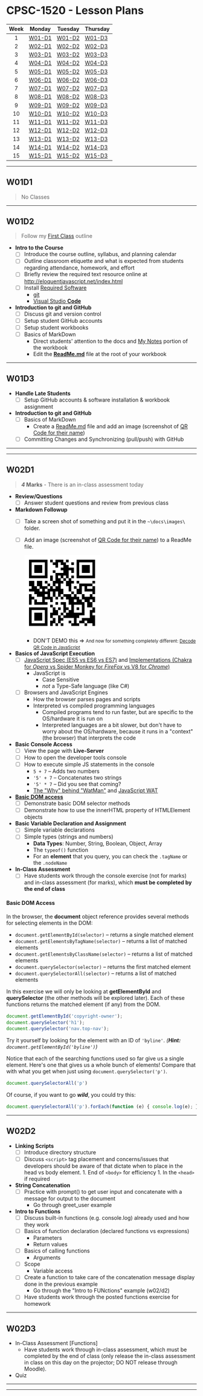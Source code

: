 # CPSC-1520 - Lesson Plans

| Week | Monday | Tuesday | Thursday |
|:----:|--------|---------|----------|
|  1   | [W01-D1](#w01d1) | [W01-D2](#w01d2) | [W01-D3](#w01d3) |
|  2   | [W02-D1](#w02d1) | [W02-D2](#w02d2) | [W02-D3](#w02d3) |
|  3   | [W03-D1](#w03d1) | [W03-D2](#w03d2) | [W03-D3](#w03d3) |
|  4   | [W04-D1](#w04d1) | [W04-D2](#w04d2) | [W04-D3](#w04d3) |
|  5   | [W05-D1](#w05d1) | [W05-D2](#w05d2) | [W05-D3](#w05d3) |
|  6   | [W06-D1](#w06d1) | [W06-D2](#w06d2) | [W06-D3](#w06d3) |
|  7   | [W07-D1](#w07d1) | [W07-D2](#w07d2) | [W07-D3](#w07d3) |
|  8   | [W08-D1](#w08d1) | [W08-D2](#w08d2) | [W08-D3](#w08d3) |
|  9   | [W09-D1](#w09d1) | [W09-D2](#w09d2) | [W09-D3](#w09d3) |
|  10  | [W10-D1](#w10d1) | [W10-D2](#w10d2) | [W10-D3](#w10d3) |
|  11  | [W11-D1](#w12d1) | [W11-D2](#w11d2) | [W11-D3](#w11d3) |
|  12  | [W12-D1](#w12d1) | [W12-D2](#w12d2) | [W12-D3](#w12d3) |
|  13  | [W13-D1](#w13d1) | [W13-D2](#w13d2) | [W13-D3](#w13d3) |
|  14  | [W14-D1](#w14d1) | [W14-D2](#w14d2) | [W14-D3](#w14d3) |
|  15  | [W15-D1](#w15d1) | [W15-D2](#w15d2) | [W15-D3](#w15d3) |

---

## W01D1

> No Classes

---


## W01D2 

> Follow my [First Class](../Common/ReadMe.md) outline

- **Intro to the Course**
  - [ ] Introduce the course outline, syllabus, and planning calendar
  - [ ] Outline classroom etiquette and what is expected from students regarding attendance, homework, and effort
  - [ ] Briefly review the required text resource online at http://eloquentjavascript.net/index.html
  - [ ] Install [Required Software](../../ReadMe.md)
    - [git](https://git-scm.com/downloads)
    - [Visual Studio **Code**](https://code.visualstudio.com)
- **Introduction to git and GitHub**
  - [ ] Discuss git and version control
  - [ ] Setup student GitHub accounts
  - [ ] Setup student workbooks
  - [ ] Basics of MarkDown
    - Direct students' attention to the docs and [My Notes](../../docs/mynotes/ReadMe.md) portion of the workbook
    - Edit the [**ReadMe.md**](../../ReadMe.md) file at the root of your workbook

---

## W01D3

- **Handle Late Students**
  - [ ] Setup GitHub accounts & software installation & workbook assignment
- **Introduction to git and GitHub**
  - [ ] Basics of MarkDown
    - Create a [ReadMe.md](./demos/ReadMe.md) file and add an image (screenshot of [QR Code for their name](https://www.the-qrcode-generator.com/))
  - [ ] Committing Changes and Synchronizing (pull/push) with GitHub

---
---

## W02D1

> ***4* Marks** - There is an in-class assessment today

<!-- Demo the effect of a pull and the need for synchronizing by adding a commit to each student's repository  -->
<!-- JavaScript editing in the Browser + First assignment -->

- **Review/Questions**
  - [ ] Answer student questions and review from previous class
- **Markdown Followup**
  - [ ] Take a screen shot of something and put it in the `~\docs\images\` folder.
  - [ ] Add an image (screenshot of [QR Code for their name](https://www.the-qrcode-generator.com/)) to a ReadMe file. 

    ![Url](./images/me-on-github.png)

    - DON'T DEMO this => <small>And now for something completely different: <a href="https://ourcodeworld.com/articles/read/271/how-to-decode-a-qr-code-from-an-image-with-javascript">Decode QR Code in JavaScript</a></small>
- **Basics of JavaScript Execution**
  - [ ] [JavaScript Spec (ES5 vs ES6 vs ES7)](https://developer.mozilla.org/en-US/docs/Web/JavaScript/Language_Resources) and [Implementations (Chakra for *Opera* vs Spider Monkey for *FireFox* vs V8 for *Chrome*)](https://developer.mozilla.org/en-US/docs/Web/JavaScript/Language_Resources#Implementations)
    - JavaScript is
      - Case Sensitive
      - *not* a Type-Safe language (like C#)
  - [ ] Browsers and JavaScript Engines
    - How the browser parses pages and scripts
    - Interpreted vs compiled programming languages
      - Compiled programs tend to run faster, but are specific to the OS/hardware it is run on
      - Interpreted languages are a bit slower, but don't have to worry about the OS/hardware, because it runs in a "context" (the browser) that interprets the code
- **Basic Console Access**
  - [ ] View the page with **Live-Server**
  - [ ] How to open the developer tools console
  - [ ] How to execute simple JS statements in the console
    - `5 + 7` &ndash; Adds two numbers
    - `'5' + 7` &ndash; Concatenates two strings
    - `'5' * 7` &ndash; Did you see that coming?
    - [The "Why" behind "WatMan"](https://medium.com/dailyjs/the-why-behind-the-wat-an-explanation-of-javascripts-weird-type-system-83b92879a8db) and [JavaScript WAT](https://blog.kevinchisholm.com/javascript/javascript-wat/)
- [**Basic DOM access**](#basic-dom-access)
  - [ ] Demonstrate basic DOM selector methods
  - [ ] Demonstrate how to use the innerHTML property of HTMLElement objects
- **Basic Variable Declaration and Assignment**
  - [ ] Simple variable declarations
  - [ ] Simple types (strings and numbers)
    - **Data Types**: Number, String, Boolean, Object, Array
    - The `typeof()` function
    - For an **element** that you query, you can check the `.tagName` or the `.nodeName`
- **In-Class Assessment**
  - [ ] Have students work through the console exercise (not for marks) and in-class assessment (for marks), which **must be completed by the end of class** <!--(only release the in-class assessment in class on this day via GitHub Classroom Assignment; DO NOT release through Moodle).-->

#### **Basic DOM Access**

In the browser, the **document** object reference provides several methods for selecting elements in the
DOM:

- `document.getElementById(selector)` – returns a single matched element
- `document.getElementsByTagName(selector)` – returns a list of matched elements
- `document.getElementsByClassName(selector)` – returns a list of matched elements
- `document.querySelector(selector)` – returns the first matched element
- `document.querySelectorAll(selector)` – returns a list of matched elements

In this exercise we will only be looking at **getElementById** and **querySelector** (the other methods will be
explored later). Each of these functions returns the matched element (if any) from the DOM.

```javascript
document.getElementById('copyright-owner');
document.querySelector('h1');
document.querySelector('nav.top-nav');
```

Try it yourself by looking for the element with an ID of `'byline'`. *(**Hint:** `document.getElementById('byline')`)*

Notice that each of the searching functions used so far give us a single element. Here's one that gives us a whole bunch of elements! Compare that with what you get when just using `document.querySelector('p')`.

```javascript
document.querySelectorAll('p')
```

Of course, if you want to go ***wild***, you could try this:

```javascript
document.querySelectorAll('p').forEach(function (e) { console.log(e); })
```

---

## W02D2


- **Linking Scripts**
  - [ ] Introduce directory structure
  - [ ] Discuss `<script>` tag placement and concerns/issues that developers should be aware of that dictate when to place in the head vs body element.
        1. End of `<body>` for efficiency
        1. In the `<head>` if required
- **String Concatenation**
  - [ ] Practice with prompt() to get user input and concatenate with a message for output to the document
    - Go through greet_user example
- **Intro to Functions**
  - [ ] Discuss built-in functions (e.g. console.log) already used and how they work
  - [ ] Basics of function declaration (declared functions vs expressions)
    - Parameters
    - Return values
  - [ ] Basics of calling functions
    - Arguments
  - [ ] Scope
    - Variable access
  - [ ] Create a function to take care of the concatenation message display done in the previous example
    - Go through the "Intro to FUNctions" example (w02/d2)
  - [ ] Have students work through the posted functions exercise for homework

---

## W02D3

- In-Class Assessment [Functions]
  - Have students work through in-class assessment, which must be completed by the end of class (only release the in-class assessment in class on this day on the projector; DO NOT release through Moodle).
- Quiz

---
---

